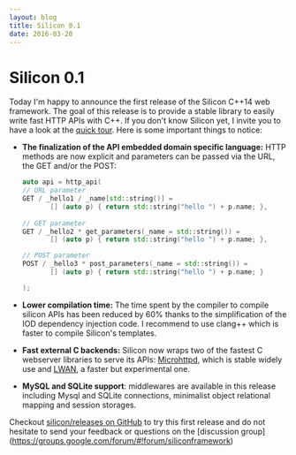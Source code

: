 ```yaml
---
layout: blog
title: Silicon 0.1
date: 2016-03-20
---
```


# Silicon 0.1

Today I'm happy to announce the first release of the Silicon C++14 web
framework. The goal of this release is to provide a stable library to
easily write fast HTTP APIs with C++. If you don't know Silicon yet, I
invite you to have a look at the [quick
tour](http://siliconframework.org/). Here is some important things to
notice:


- **The finalization of the API embedded domain specific language:**
    HTTP methods are now explicit and parameters can be passed via
    the URL, the GET and/or the POST:

    ```c++
    auto api = http_api(
    // URL parameter
    GET / _hello1 / _name[std::string()] =
           [] (auto p) { return std::string("hello ") + p.name; },
           
    // GET parameter
    GET / _hello2 * get_parameters(_name = std::string()) =
           [] (auto p) { return std::string("hello ") + p.name; },

    // POST parameter
    POST / _hello3 * post_parameters(_name = std::string()) =
           [] (auto p) { return std::string("hello ") + p.name; }

    );
    ```

- **Lower compilation time:** The time spent by the compiler to
    compile silicon APIs has been reduced by 60% thanks to the
    simplification of the IOD dependency injection code. I recommend
    to use clang++ which is faster to compile Silicon's templates.

- **Fast external C backends:** Silicon now wraps two of the
    fastest C webserver libraries to serve its APIs:
    [Microhttpd](http://www.gnu.org/software/libmicrohttpd/), which is
    stable widely use and [LWAN](http://lwan.ws), a faster but experimental one.

- **MySQL and SQLite support**: middlewares are available in this
    release including Mysql and SQLite connections, minimalist object
    relational mapping and session storages.

Checkout [silicon/releases on
GitHub](https://github.com/matt-42/silicon/releases) to try this first
release and do not hesitate to send your feedback or questions on
the [discussion group]
(https://groups.google.com/forum/#!forum/siliconframework)
